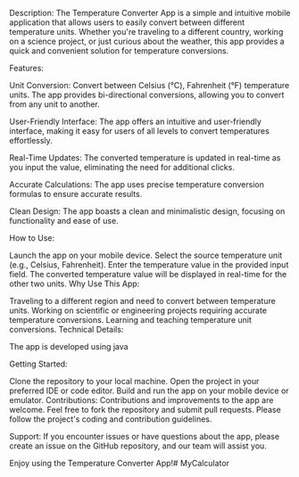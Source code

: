 Description:
The Temperature Converter App is a simple and intuitive mobile application that allows users to easily convert between different temperature units. Whether you're traveling to a different country, working on a science project, or just curious about the weather, this app provides a quick and convenient solution for temperature conversions.

Features:

Unit Conversion: Convert between Celsius (°C), Fahrenheit (°F) temperature units. The app provides bi-directional conversions, allowing you to convert from any unit to another.

User-Friendly Interface: The app offers an intuitive and user-friendly interface, making it easy for users of all levels to convert temperatures effortlessly.

Real-Time Updates: The converted temperature is updated in real-time as you input the value, eliminating the need for additional clicks.

Accurate Calculations: The app uses precise temperature conversion formulas to ensure accurate results.

Clean Design: The app boasts a clean and minimalistic design, focusing on functionality and ease of use.

How to Use:

Launch the app on your mobile device.
Select the source temperature unit (e.g., Celsius, Fahrenheit).
Enter the temperature value in the provided input field.
The converted temperature value will be displayed in real-time for the other two units.
Why Use This App:

Traveling to a different region and need to convert between temperature units.
Working on scientific or engineering projects requiring accurate temperature conversions.
Learning and teaching temperature unit conversions.
Technical Details:

The app is developed using java

Getting Started:

Clone the repository to your local machine.
Open the project in your preferred IDE or code editor.
Build and run the app on your mobile device or emulator.
Contributions:
Contributions and improvements to the app are welcome. Feel free to fork the repository and submit pull requests. Please follow the project's coding and contribution guidelines.



Support:
If you encounter issues or have questions about the app, please create an issue on the GitHub repository, and our team will assist you.

Enjoy using the Temperature Converter App!# MyCalculator
